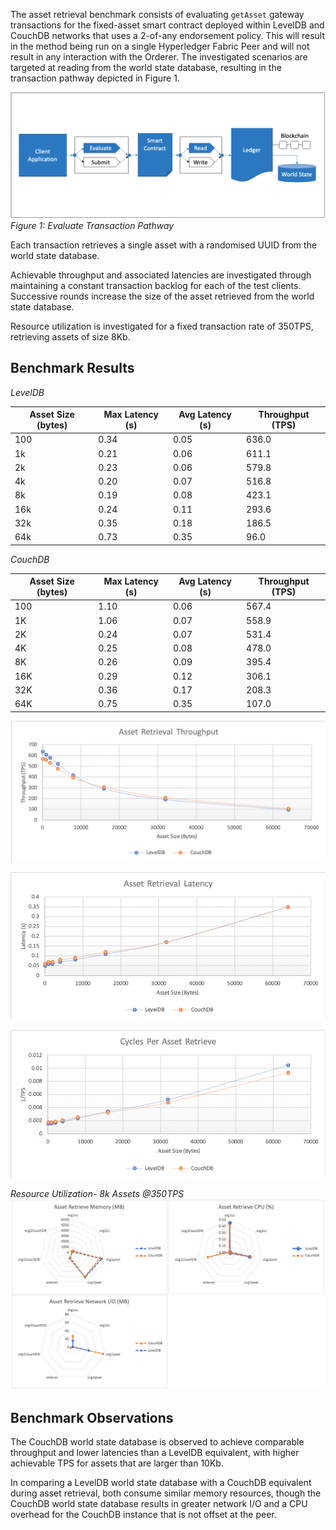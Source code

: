 The asset retrieval benchmark consists of evaluating `getAsset` gateway transactions for the fixed-asset smart contract deployed within LevelDB and CouchDB networks that uses a 2-of-any endorsement policy. This will result in the method being run on a single Hyperledger Fabric Peer and will not result in any interaction with the Orderer. The investigated scenarios are targeted at reading from the world state database, resulting in the transaction pathway depicted in Figure 1.

![alt text](../../../../diagrams/TransactionRoute_Evaluate.png)*Figure 1: Evaluate Transaction Pathway*

Each transaction retrieves a single asset with a randomised UUID from the world state database.

Achievable throughput and associated latencies are investigated through maintaining a constant transaction backlog for each of the test clients. Successive rounds increase the size of the asset retrieved from the world state database.

Resource utilization is investigated for a fixed transaction rate of 350TPS, retrieving assets of size 8Kb.

## Benchmark Results

*LevelDB*

| Asset Size (bytes) | Max Latency (s) | Avg Latency (s) | Throughput (TPS) |
| ------------------ | --------------- | --------------- | ---------------- |
| 100 | 0.34 | 0.05 | 636.0 |
| 1k | 0.21  | 0.06 | 611.1 |
| 2k | 0.23 | 0.06 | 579.8 |
| 4k | 0.20 | 0.07 | 516.8 |
| 8k | 0.19 | 0.08 | 423.1 |
| 16k | 0.24 | 0.11 | 293.6 |
| 32k | 0.35 | 0.18 | 186.5 |
| 64k | 0.73 | 0.35 | 96.0 |

*CouchDB*

| Asset Size (bytes) | Max Latency (s) | Avg Latency (s) | Throughput (TPS) |
| ------------------ | --------------- | --------------- | ---------------- |
| 100 | 1.10 | 0.06 | 567.4 |
| 1K | 1.06 | 0.07 | 558.9 |
| 2K | 0.24 | 0.07 | 531.4 |
| 4K | 0.25 | 0.08 | 478.0 |
| 8K | 0.26 | 0.09 | 395.4 |
| 16K | 0.29 | 0.12 | 306.1 |
| 32K | 0.36 | 0.17 | 208.3 |
| 64K | 0.75 | 0.35 | 107.0 |

![alt text](../../../../charts/1.4.0/nodeJS/nodeSDK/getAsset/GetAssetTPS.png)

![alt text](../../../../charts/1.4.0/nodeJS/nodeSDK/getAsset/GetAssetLatency.png)

![alt text](../../../../charts/1.4.0/nodeJS/nodeSDK/getAsset/GetAssetCycles.png)

*Resource Utilization- 8k Assets @350TPS*
![alt text](../../../../charts/1.4.0/nodeJS/nodeSDK/getAsset/GetAssetRadar.png)

## Benchmark Observations
The CouchDB world state database is observed to achieve comparable throughput and lower latencies than a LevelDB equivalent, with higher achievable TPS for assets that are larger than 10Kb.

In comparing a LevelDB world state database with a CouchDB equivalent during asset retrieval, both consume similar memory resources, though the CouchDB world state database results in greater network I/O and a CPU overhead for the CouchDB instance that is not offset at the peer.